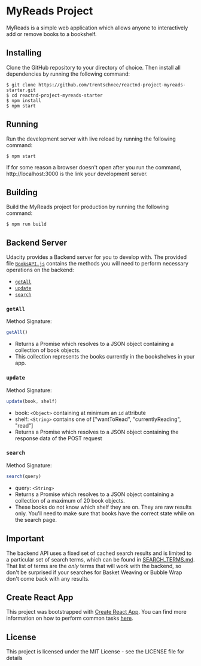 # MyReads Project

MyReads is a simple web application which allows anyone to interactively add or remove books to a bookshelf.

## Installing

Clone the GitHub repository to your directory of choice. Then install all dependencies by running the following command:

```
$ git clone https://github.com/trentschnee/reactnd-project-myreads-starter.git
$ cd reactnd-project-myreads-starter
$ npm install
$ npm start
```

## Running

Run the development server with live reload by running the following command:

```
$ npm start
```
If for some reason a browser doesn't open after you run the command, http://localhost:3000 is the link your development server.

## Building

Build the MyReads project for production by running the following command:

```
$ npm run build
```

## Backend Server

Udacity provides a Backend server for you to develop with. The provided file [`BooksAPI.js`](src/BooksAPI.js) contains the methods you will need to perform necessary operations on the backend:

* [`getAll`](#getall)
* [`update`](#update)
* [`search`](#search)

### `getAll`

Method Signature:

```js
getAll()
```

* Returns a Promise which resolves to a JSON object containing a collection of book objects.
* This collection represents the books currently in the bookshelves in your app.

### `update`

Method Signature:

```js
update(book, shelf)
```

* book: `<Object>` containing at minimum an `id` attribute
* shelf: `<String>` contains one of ["wantToRead", "currentlyReading", "read"]  
* Returns a Promise which resolves to a JSON object containing the response data of the POST request

### `search`

Method Signature:

```js
search(query)
```

* query: `<String>`
* Returns a Promise which resolves to a JSON object containing a collection of a maximum of 20 book objects.
* These books do not know which shelf they are on. They are raw results only. You'll need to make sure that books have the correct state while on the search page.

## Important
The backend API uses a fixed set of cached search results and is limited to a particular set of search terms, which can be found in [SEARCH_TERMS.md](SEARCH_TERMS.md). That list of terms are the _only_ terms that will work with the backend, so don't be surprised if your searches for Basket Weaving or Bubble Wrap don't come back with any results.

## Create React App

This project was bootstrapped with [Create React App](https://github.com/facebookincubator/create-react-app). You can find more information on how to perform common tasks [here](https://github.com/facebookincubator/create-react-app/blob/master/packages/react-scripts/template/README.md).

## License

This project is licensed under the MIT License - see the LICENSE file for details
